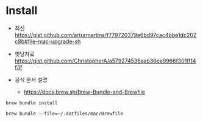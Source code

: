 # Install

- 최신 https://gist.github.com/arturmartins/f779720379e6bd97cac4bbe1dc202c8b#file-mac-upgrade-sh
- 옛날자료 https://gist.github.com/ChristopherA/a579274536aab36ea9966f301ff14f3f

- 공식 문서 설명
  - https://docs.brew.sh/Brew-Bundle-and-Brewfile

```
brew bundle install
```


```
brew bundle --file=~/.dotfiles/mac/Brewfile

```


